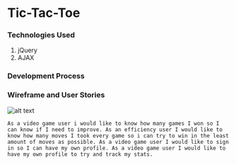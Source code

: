 # Tic-Tac-Toe

### Technologies Used
1. jQuery
2. AJAX

### Development Process

### Wireframe and User Stories
![alt text](https://i.imgur.com/JLz2bQ7.png "Wireframe for Tic-Tac-Toe Project")

`As a video game user i would like to know how many games I won so I can know if I need to improve.
As an efficiency user I would like to know how many moves I took every game so i can try to win in the least amount of moves as possible.
As a video game user I would like to sign in so I can have my own profile.
As a video game user I would like to have my own profile to try and track my stats.`
